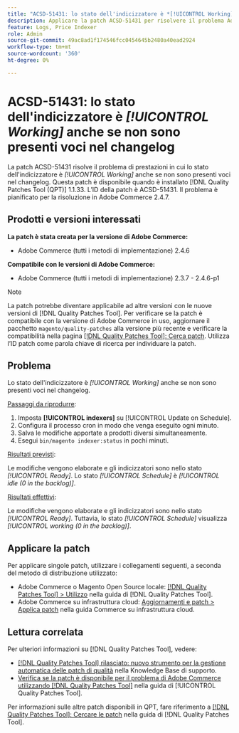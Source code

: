 ```yaml
---
title: "ACSD-51431: lo stato dell'indicizzatore è *[!UICONTROL Working]* anche se non sono presenti voci nel changelog"
description: Applicare la patch ACSD-51431 per risolvere il problema Adobe Commerce in cui lo stato dell'indicizzatore è *[!UICONTROL Working]* anche se non sono presenti voci nel changelog.
feature: Logs, Price Indexer
role: Admin
source-git-commit: 49ac8ad1f174546fcc0454645b2480a40ead2924
workflow-type: tm+mt
source-wordcount: '360'
ht-degree: 0%

---
```


# ACSD-51431: lo stato dell&#39;indicizzatore è *[!UICONTROL Working]* anche se non sono presenti voci nel changelog

La patch ACSD-51431 risolve il problema di prestazioni in cui lo stato dell&#39;indicizzatore è *[!UICONTROL Working]* anche se non sono presenti voci nel changelog. Questa patch è disponibile quando è installato [!DNL Quality Patches Tool (QPT)] 1.1.33. L’ID della patch è ACSD-51431. Il problema è pianificato per la risoluzione in Adobe Commerce 2.4.7.

## Prodotti e versioni interessati

**La patch è stata creata per la versione di Adobe Commerce:**

* Adobe Commerce (tutti i metodi di implementazione) 2.4.6

**Compatibile con le versioni di Adobe Commerce:**

* Adobe Commerce (tutti i metodi di implementazione) 2.3.7 - 2.4.6-p1

>[!NOTE]
>
>La patch potrebbe diventare applicabile ad altre versioni con le nuove versioni di [!DNL Quality Patches Tool]. Per verificare se la patch è compatibile con la versione di Adobe Commerce in uso, aggiornare il pacchetto `magento/quality-patches` alla versione più recente e verificare la compatibilità nella pagina [[!DNL Quality Patches Tool]: Cerca patch](https://experienceleague.adobe.com/tools/commerce-quality-patches/index.html). Utilizza l’ID patch come parola chiave di ricerca per individuare la patch.

## Problema

Lo stato dell&#39;indicizzatore è *[!UICONTROL Working]* anche se non sono presenti voci nel changelog.

<u>Passaggi da riprodurre</u>:

1. Imposta **[!UICONTROL indexers]** su [!UICONTROL Update on Schedule].
1. Configura il processo cron in modo che venga eseguito ogni minuto.
1. Salva le modifiche apportate a prodotti diversi simultaneamente.
1. Esegui `bin/magento indexer:status` in pochi minuti.

<u>Risultati previsti</u>:

Le modifiche vengono elaborate e gli indicizzatori sono nello stato *[!UICONTROL Ready]*. Lo stato *[!UICONTROL Schedule]* è *[!UICONTROL idle (0 in the backlog)]*.

<u>Risultati effettivi</u>:

Le modifiche vengono elaborate e gli indicizzatori sono nello stato *[!UICONTROL Ready]*. Tuttavia, lo stato *[!UICONTROL Schedule]* visualizza *[!UICONTROL working (0 in the backlog)]*.

## Applicare la patch

Per applicare singole patch, utilizzare i collegamenti seguenti, a seconda del metodo di distribuzione utilizzato:

* Adobe Commerce o Magento Open Source locale: [[!DNL Quality Patches Tool] > Utilizzo](https://experienceleague.adobe.com/docs/commerce-operations/tools/quality-patches-tool/usage.html) nella guida di [!DNL Quality Patches Tool].
* Adobe Commerce su infrastruttura cloud: [Aggiornamenti e patch > Applica patch](https://experienceleague.adobe.com/docs/commerce-cloud-service/user-guide/develop/upgrade/apply-patches.html) nella guida Commerce su infrastruttura cloud.

## Lettura correlata

Per ulteriori informazioni su [!DNL Quality Patches Tool], vedere:

* [[!DNL Quality Patches Tool] rilasciato: nuovo strumento per la gestione automatica delle patch di qualità](https://experienceleague.adobe.com/en/docs/commerce-knowledge-base/kb/announcements/commerce-announcements/magento-quality-patches-released-new-tool-to-self-serve-quality-patches) nella Knowledge Base di supporto.
* [Verifica se la patch è disponibile per il problema di Adobe Commerce utilizzando  [!DNL Quality Patches Tool]](/help/tools/quality-patches-tool/patches-available-in-qpt/check-patch-for-magento-issue-with-magento-quality-patches.md) nella guida di [!UICONTROL Quality Patches Tool].


Per informazioni sulle altre patch disponibili in QPT, fare riferimento a [[!DNL Quality Patches Tool]: Cercare le patch](https://experienceleague.adobe.com/tools/commerce-quality-patches/index.html) nella guida di [!DNL Quality Patches Tool].
